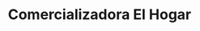 ---
title: "Comercializadora El Hogar"
url: /velez/comercializadora-el-hogar/
shop: menaje del hogar
---